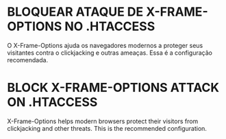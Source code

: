 # BLOQUEAR ATAQUE DE X-FRAME-OPTIONS NO .HTACCESS #

O X-Frame-Options ajuda os navegadores modernos a proteger seus visitantes contra o clickjacking e outras ameaças. Essa é a configuração recomendada.

# BLOCK X-FRAME-OPTIONS ATTACK ON .HTACCESS #

X-Frame-Options helps modern browsers protect their visitors from clickjacking and other threats. This is the recommended configuration.
